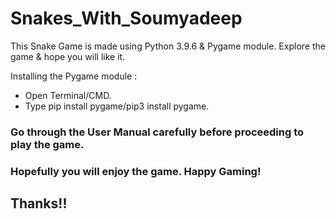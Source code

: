 # Snakes_With_Soumyadeep

This Snake Game is made using Python 3.9.6 & Pygame module. Explore the game & hope you will like it.

Installing the Pygame module :

* Open Terminal/CMD.
* Type pip install pygame/pip3 install pygame.

### Go through the User Manual carefully before proceeding to play the game. 

### Hopefully you will enjoy the game. Happy Gaming!

## Thanks!!


